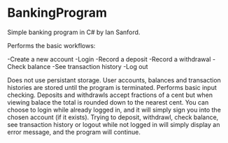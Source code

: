 # BankingProgram
Simple banking program in C# by Ian Sanford.

Performs the basic workflows:

-Create a new account
-Login
-Record a deposit
-Record a withdrawal
-Check balance
-See transaction history
-Log out

Does not use persistant storage. User accounts, balances and transaction histories are stored until the program is terminated. 
Performs basic input checking. 
Deposits and withdrawls accept fractions of a cent but when viewing balace the total is rounded down to the nearest cent.
You can choose to login while already logged in, and it will simply sign you into the chosen account (if it exists).
Trying to deposit, withdrawl, check balance, see transaction history or logout while not logged in will simply display an error message,
and the program will continue.
